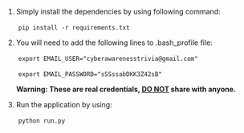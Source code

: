 1. Simply install the dependencies by using following command:

   ​	`pip install -r requirements.txt`

2. You will need to add the following lines to .bash_profile file:

   ​	`export EMAIL_USER="cyberawarenesstrivia@gmail.com"`

   ​	`export EMAIL_PASSWORD="sSSssabDKK3Z42sB"`

   **Warning: These are real credentials, <u>DO NOT</u> share with anyone.**

3. Run the application by using:

   ​	`python run.py`